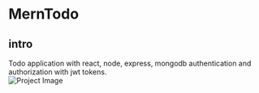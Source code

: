 # MernTodo
## intro
Todo application with react, node, express, mongodb authentication and authorization with jwt tokens.  
![Project Image](./images/Screenshot(86).png?raw=true "Title")